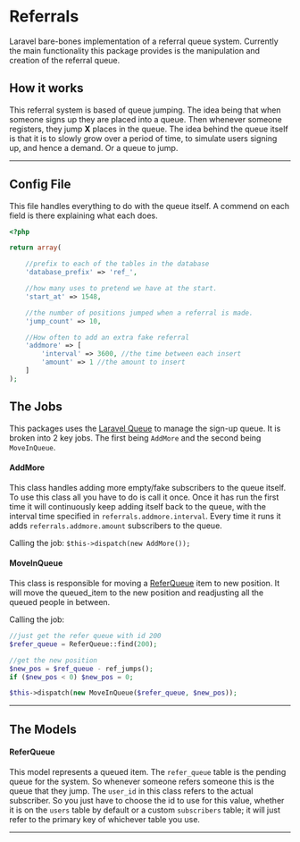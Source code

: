 # Referrals #
Laravel bare-bones implementation of a referral queue system. 
Currently the main functionality this package provides is the manipulation and creation of the referral queue.

## How it works ##
This referral system is based of queue jumping. The idea being that when someone signs up they are placed into a queue.
Then whenever someone registers, they jump **X** places in the queue. 
The idea behind the queue itself is that it is to slowly grow over a period of time, to simulate users signing up, and hence a demand. Or a queue to jump.

---

## Config File ##
This file handles everything to do with the queue itself. A commend on each field is there explaining what each does.
```php
<?php

return array(

    //prefix to each of the tables in the database
    'database_prefix' => 'ref_',

    //how many uses to pretend we have at the start.
    'start_at' => 1548,

    //the number of positions jumped when a referral is made.
    'jump_count' => 10,

    //How often to add an extra fake referral
    'addmore' => [
        'interval' => 3600, //the time between each insert
        'amount' => 1 //the amount to insert
    ]
);
```

## The Jobs ##
This packages uses the [Laravel Queue](https://laravel.com/docs/5.1/queues) to manage the sign-up queue. It is broken into 2 key jobs.
The first being `AddMore` and the second being `MoveInQueue`.

#### AddMore ####
This class handles adding more empty/fake subscribers to the queue itself. To use this class all you have to do
is call it once. Once it has run the first time it will continuously keep adding itself back to the queue, with the interval
time specified in `referrals.addmore.interval`. Every time it runs it adds `referrals.addmore.amount` subscribers to the queue.

Calling the job: ` $this->dispatch(new AddMore()); `


#### MoveInQueue ####
This class is responsible for moving a [ReferQueue](#referqueue) item to new position. It will move the queued_item
to the new position and readjusting all the queued people in between. 

Calling the job:
```php
//just get the refer queue with id 200
$refer_queue = ReferQueue::find(200);

//get the new position
$new_pos = $ref_queue - ref_jumps();
if ($new_pos < 0) $new_pos = 0;

$this->dispatch(new MoveInQueue($refer_queue, $new_pos));
```

---

## The Models ##

#### ReferQueue ####
This model represents a queued item. The `refer_queue` table is the pending queue for the system. So whenever someone refers someone
this is the queue that they jump. The `user_id` in this class refers to the actual subscriber. So you just have to choose the id to use
for this value, whether it is on the `users` table by default or a custom `subscribers` table; 
it will just refer to the primary key of whichever table you use. 

---

